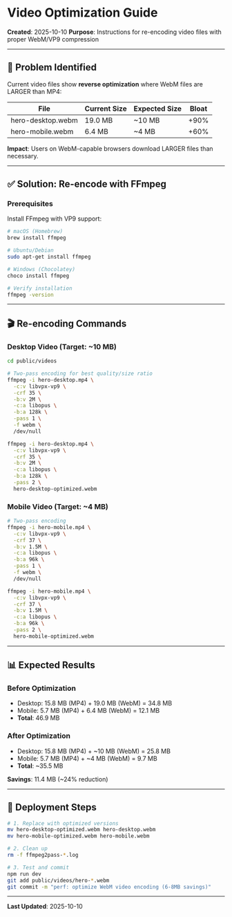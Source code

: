 # Video Optimization Guide

**Created**: 2025-10-10
**Purpose**: Instructions for re-encoding video files with proper WebM/VP9 compression

---

## 🚨 Problem Identified

Current video files show **reverse optimization** where WebM files are LARGER than MP4:

| File              | Current Size | Expected Size | Bloat |
| ----------------- | ------------ | ------------- | ----- |
| hero-desktop.webm | 19.0 MB      | ~10 MB        | +90%  |
| hero-mobile.webm  | 6.4 MB       | ~4 MB         | +60%  |

**Impact**: Users on WebM-capable browsers download LARGER files than necessary.

---

## ✅ Solution: Re-encode with FFmpeg

### Prerequisites

Install FFmpeg with VP9 support:

```bash
# macOS (Homebrew)
brew install ffmpeg

# Ubuntu/Debian
sudo apt-get install ffmpeg

# Windows (Chocolatey)
choco install ffmpeg

# Verify installation
ffmpeg -version
```

---

## 🎬 Re-encoding Commands

### Desktop Video (Target: ~10 MB)

```bash
cd public/videos

# Two-pass encoding for best quality/size ratio
ffmpeg -i hero-desktop.mp4 \
  -c:v libvpx-vp9 \
  -crf 35 \
  -b:v 2M \
  -c:a libopus \
  -b:a 128k \
  -pass 1 \
  -f webm \
  /dev/null

ffmpeg -i hero-desktop.mp4 \
  -c:v libvpx-vp9 \
  -crf 35 \
  -b:v 2M \
  -c:a libopus \
  -b:a 128k \
  -pass 2 \
  hero-desktop-optimized.webm
```

### Mobile Video (Target: ~4 MB)

```bash
# Two-pass encoding
ffmpeg -i hero-mobile.mp4 \
  -c:v libvpx-vp9 \
  -crf 37 \
  -b:v 1.5M \
  -c:a libopus \
  -b:a 96k \
  -pass 1 \
  -f webm \
  /dev/null

ffmpeg -i hero-mobile.mp4 \
  -c:v libvpx-vp9 \
  -crf 37 \
  -b:v 1.5M \
  -c:a libopus \
  -b:a 96k \
  -pass 2 \
  hero-mobile-optimized.webm
```

---

## 📊 Expected Results

### Before Optimization

- Desktop: 15.8 MB (MP4) + 19.0 MB (WebM) = 34.8 MB
- Mobile: 5.7 MB (MP4) + 6.4 MB (WebM) = 12.1 MB
- **Total**: 46.9 MB

### After Optimization

- Desktop: 15.8 MB (MP4) + ~10 MB (WebM) = 25.8 MB
- Mobile: 5.7 MB (MP4) + ~4 MB (WebM) = 9.7 MB
- **Total**: ~35.5 MB

**Savings**: 11.4 MB (~24% reduction)

---

## 🔄 Deployment Steps

```bash
# 1. Replace with optimized versions
mv hero-desktop-optimized.webm hero-desktop.webm
mv hero-mobile-optimized.webm hero-mobile.webm

# 2. Clean up
rm -f ffmpeg2pass-*.log

# 3. Test and commit
npm run dev
git add public/videos/hero-*.webm
git commit -m "perf: optimize WebM video encoding (6-8MB savings)"
```

---

**Last Updated**: 2025-10-10
